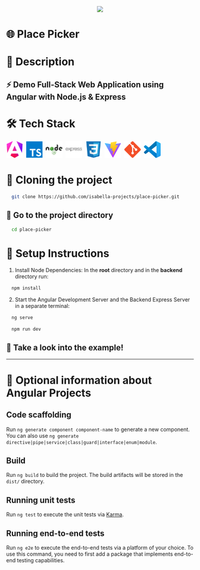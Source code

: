 <div align="center">
    <img src="https://i.imgur.com/YlGrpaq.png" width="800px" height="auto">
</div>

# 🌐 Place Picker

# 📝 Description

## ⚡ Demo Full-Stack Web Application using Angular with Node.js & Express

# 🛠 Tech Stack

<div>
    <img src="https://github.com/devicons/devicon/blob/master/icons/angular/angular-original.svg" title="Angular" alt="Angular" width="45" height="45"/>&nbsp;
    <img src="https://github.com/devicons/devicon/blob/master/icons/typescript/typescript-original.svg" title="TypeScript" alt="TypeScript" width="45" height="45"/>&nbsp;
    <img src="https://github.com/devicons/devicon/blob/master/icons/nodejs/nodejs-original-wordmark.svg" title="NodeJS" alt="NodeJS" width="45" height="45"/>&nbsp;
    <img src="https://github.com/devicons/devicon/blob/master/icons/express/express-original-wordmark.svg" title="ExpressJS" alt="ExpressJS" width="45" height="45"/>&nbsp;
    <img src="https://github.com/devicons/devicon/blob/master/icons/css3/css3-original.svg" title="CSS3" alt="CSS3" width="45" height="45"/>&nbsp;
    <img src="https://github.com/devicons/devicon/blob/master/icons/vitejs/vitejs-original.svg" title="ViteJS" alt="ViteJS" width="45" height="45"/>&nbsp;
    <img src="https://github.com/devicons/devicon/blob/master/icons/git/git-original.svg" title="Git" alt="Git" width="45" height="45"/>&nbsp;
    <img src="https://github.com/devicons/devicon/blob/master/icons/vscode/vscode-original.svg" title="VSCode" alt="VSCode" width="45" height="45"/>
</div>

# 🎯 Cloning the project

```bash
  git clone https://github.com/isabella-projects/place-picker.git
```

## 📌 Go to the project directory

```bash
  cd place-picker
```

# 📐 Setup Instructions

1. Install Node Dependencies: In the **root** directory and in the **backend** directory run:

```bash
  npm install
```

2. Start the Angular Development Server and the Backend Express Server in a separate terminal:

```bash
  ng serve
```
```bash
  npm run dev
```

## 🧪 Take a look into the example!

---

# 📝 Optional information about Angular Projects

## Code scaffolding

Run `ng generate component component-name` to generate a new component. You can also use `ng generate directive|pipe|service|class|guard|interface|enum|module`.

## Build

Run `ng build` to build the project. The build artifacts will be stored in the `dist/` directory.

## Running unit tests

Run `ng test` to execute the unit tests via [Karma](https://karma-runner.github.io).

## Running end-to-end tests

Run `ng e2e` to execute the end-to-end tests via a platform of your choice. To use this command, you need to first add a package that implements end-to-end testing capabilities.
